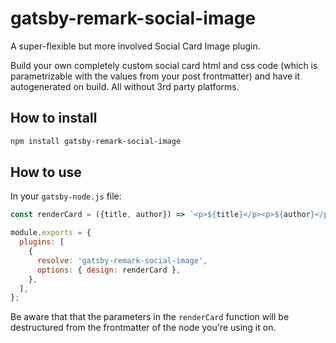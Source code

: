 # gatsby-remark-social-image

A super-flexible but more involved Social Card Image plugin.

Build your own completely custom social card html and css code (which is parametrizable with the values from your post frontmatter) and have it autogenerated on build. All without 3rd party platforms.

## How to install

```bash
npm install gatsby-remark-social-image
```

## How to use

In your `gatsby-node.js` file: 
```jsx
const renderCard = ({title, author}) => `<p>${title}</p><p>${author}</p>`

module.exports = {
  plugins: [
    {
      resolve: 'gatsby-remark-social-image',
      options: { design: renderCard },
    },
  ],
};
```

Be aware that that the parameters in the `renderCard` function will be destructured from the frontmatter of the node you're using it on.
